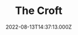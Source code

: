 ---
date: 2022-08-13T14:37:13.000Z
title: The Croft
latitude: 52.04157276219209
longitude: 0.725460984247657
category: checkin
---
